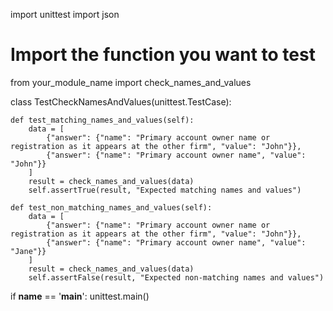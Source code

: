 import unittest
import json

# Import the function you want to test
from your_module_name import check_names_and_values

class TestCheckNamesAndValues(unittest.TestCase):

    def test_matching_names_and_values(self):
        data = [
            {"answer": {"name": "Primary account owner name or registration as it appears at the other firm", "value": "John"}},
            {"answer": {"name": "Primary account owner name", "value": "John"}}
        ]
        result = check_names_and_values(data)
        self.assertTrue(result, "Expected matching names and values")

    def test_non_matching_names_and_values(self):
        data = [
            {"answer": {"name": "Primary account owner name or registration as it appears at the other firm", "value": "John"}},
            {"answer": {"name": "Primary account owner name", "value": "Jane"}}
        ]
        result = check_names_and_values(data)
        self.assertFalse(result, "Expected non-matching names and values")

if __name__ == '__main__':
    unittest.main()
